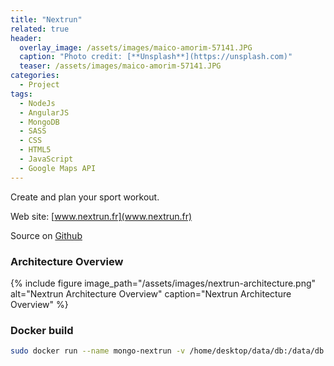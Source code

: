 ```yaml
---
title: "Nextrun"
related: true
header:
  overlay_image: /assets/images/maico-amorim-57141.JPG
  caption: "Photo credit: [**Unsplash**](https://unsplash.com)"
  teaser: /assets/images/maico-amorim-57141.JPG
categories:
  - Project
tags:
  - NodeJs
  - AngularJS
  - MongoDB
  - SASS
  - CSS
  - HTML5
  - JavaScript
  - Google Maps API
---
```


Create and plan your sport workout.

Web site: [www.nextrun.fr](www.nextrun.fr)

Source on [Github](https://github.com/jluccisano/nextrun/tree/develop) 

### Architecture Overview

{% include figure image_path="/assets/images/nextrun-architecture.png" alt="Nextrun Architecture Overview" caption="Nextrun Architecture Overview" %}

### Docker build

```bash
sudo docker run --name mongo-nextrun -v /home/desktop/data/db:/data/db -d mongo:tag -p 27017:27017
```

